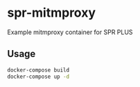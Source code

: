# spr-mitmproxy
Example mitmproxy container for SPR PLUS

## Usage

```bash
docker-compose build
docker-compose up -d
```
